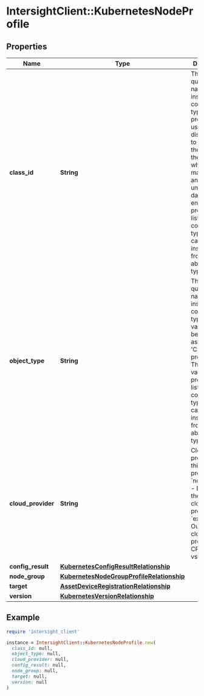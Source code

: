 # IntersightClient::KubernetesNodeProfile

## Properties

| Name | Type | Description | Notes |
| ---- | ---- | ----------- | ----- |
| **class_id** | **String** | The fully-qualified name of the instantiated, concrete type. This property is used as a discriminator to identify the type of the payload when marshaling and unmarshaling data. The enum values provides the list of concrete types that can be instantiated from this abstract type. |  |
| **object_type** | **String** | The fully-qualified name of the instantiated, concrete type. The value should be the same as the &#39;ClassId&#39; property. The enum values provides the list of concrete types that can be instantiated from this abstract type. |  |
| **cloud_provider** | **String** | Cloud provider for this node profile. * &#x60;noProvider&#x60; - Enables the use of no cloud provider. * &#x60;external&#x60; - Out of tree cloud provider, e.g. CPI for vsphere. | [optional][default to &#39;noProvider&#39;] |
| **config_result** | [**KubernetesConfigResultRelationship**](KubernetesConfigResultRelationship.md) |  | [optional] |
| **node_group** | [**KubernetesNodeGroupProfileRelationship**](KubernetesNodeGroupProfileRelationship.md) |  | [optional] |
| **target** | [**AssetDeviceRegistrationRelationship**](AssetDeviceRegistrationRelationship.md) |  | [optional] |
| **version** | [**KubernetesVersionRelationship**](KubernetesVersionRelationship.md) |  | [optional] |

## Example

```ruby
require 'intersight_client'

instance = IntersightClient::KubernetesNodeProfile.new(
  class_id: null,
  object_type: null,
  cloud_provider: null,
  config_result: null,
  node_group: null,
  target: null,
  version: null
)
```

